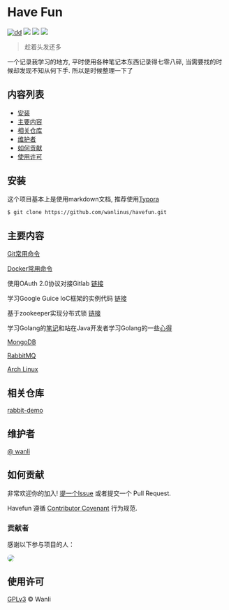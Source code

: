 # Have Fun

[![dd](https://img.shields.io/badge/Language-Java%2FGo-brightgreen)](https://github.com/wanlinus/havefun) ![](https://img.shields.io/badge/license-GPLv3-blue) 
![](https://img.shields.io/badge/have%20fun-v1.0.0-blue) ![](https://img.shields.io/badge/platform-linux--64%20%7C%20win--32%20%7C%20osx--64%20%7C%20win--64-lightgrey)

>  趁着头发还多

一个记录我学习的地方, 平时使用各种笔记本东西记录得七零八碎, 当需要找的时候却发现不知从何下手. 所以是时候整理一下了



## 内容列表

- [安装](#安装)
- [主要内容](#主要内容)
- [相关仓库](#相关仓库)
- [维护者](#维护者)
- [如何贡献](#如何贡献)
- [使用许可](#使用许可)

## 安装

这个项目基本上是使用markdown文档, 推荐使用[Typora](https://www.typora.io/)

```bash
$ git clone https://github.com/wanlinus/havefun.git
```

## 主要内容

[Git常用命令](./git.md)

[Docker常用命令](./docker.md)

使用OAuth 2.0协议对接Gitlab [链接](./gitlabauth/README.md)

学习Google Guice IoC框架的实例代码 [链接](./guicedemo)

基于zookeeper实现分布式锁 [链接](./zklock)

学习Golang的[笔记](./java2go/Golang.md)和站在Java开发者学习Golang的一些[心得](./java2go/java2go.md)

[MongoDB](./MongoDB/MongoDB.md)

[RabbitMQ](./RabbitMQ/RabbitMQ.md)

[Arch Linux](./Arch%20Linux.md)

## 相关仓库

[rabbit-demo](https://www.github.com/wanlinus/rabbit-demo)

## 维护者

[@ wanli](https://https://github.com/wanlinus)

## 如何贡献

非常欢迎你的加入! [提一个Issue](https://github.com/wanlinus/havefun/issues/new) 或者提交一个 Pull Request.

Havefun 遵循 [Contributor Covenant](http://contributor-covenant.org/version/1/3/0/) 行为规范.

### 贡献者

感谢以下参与项目的人：

<a href="https://www.github.com/wanlinus"><img src="https://avatars0.githubusercontent.com/u/34122643?s=460&v=4" style="border-radius:50%"></img></a>

## 使用许可

[GPLv3](LICENSE) © Wanli